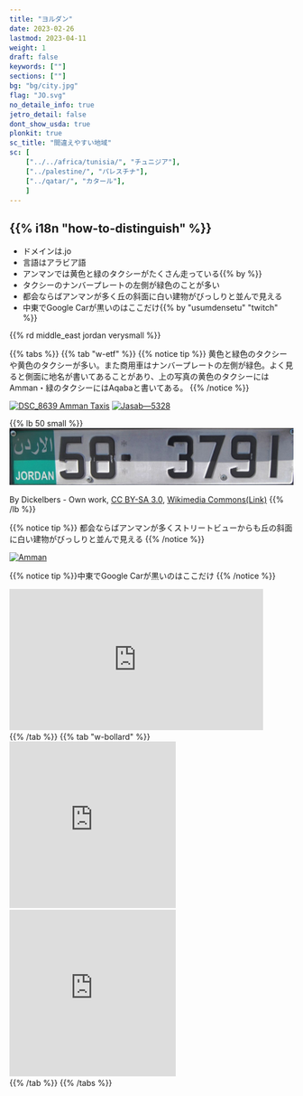 ```yaml
---
title: "ヨルダン"
date: 2023-02-26
lastmod: 2023-04-11
weight: 1
draft: false
keywords: [""]
sections: [""]
bg: "bg/city.jpg"
flag: "JO.svg"
no_detaile_info: true
jetro_detail: false
dont_show_usda: true
plonkit: true
sc_title: "間違えやすい地域"
sc: [
    ["../../africa/tunisia/", "チュニジア"],
    ["../palestine/", "パレスチナ"],
    ["../qatar/", "カタール"],
    ]
---
```


<div class="main-desciption country-description">
    <h2 class="section-title">{{% i18n "how-to-distinguish" %}}</h2>
    <ul class="rule-list">
        <li>ドメインは<span class="quiz">.jo</span></li>
        <li>言語は<span class="quiz">アラビア語</span></li>
        <li>アンマンでは<span class="quiz">黄色と緑</span>のタクシーがたくさん走っている{{% by %}}</li>
        <li>タクシーのナンバープレートの左側が<span class="quiz">緑</span>色のことが多い</li>
        <li>都会ならばアンマンが多く丘の斜面に白い建物がびっしりと並んで見える</li>
        <li>中東でGoogle Carが<span class="quiz">黒い</span>のはここだけ{{% by "usumdensetu" "twitch" %}}</li>
    </ul>
    {{% rd middle_east jordan verysmall %}}
</div>

{{% tabs %}}
{{% tab "w-etf" %}}
{{% notice tip %}}
<span class="quiz">黄色と緑</span>色のタクシーや黄色のタクシーが多い。また商用車はナンバープレートの左側が<span class="quiz">緑</span>色。よく見ると側面に地名が書いてあることがあり、上の写真の黄色のタクシーにはAmman・緑のタクシーにはAqabaと書いてある。
{{% /notice %}}
<div class="googlemap-if">
<a data-flickr-embed="true" href="https://www.flickr.com/photos/149417353@N02/30528609207" title="DSC_8639 Amman Taxis"><img src="https://live.staticflickr.com/1951/30528609207_a3f65baa58.jpg" width="500" height="333" alt="DSC_8639 Amman Taxis"/></a>
<a data-flickr-embed="true" href="https://www.flickr.com/photos/jasab/4542400121/in/photolist-7VoZit-2nTMPat-29QBrJz-kjL4Ht-7EwJZS-bc9DKt-dYX2Hn-2nJSky4-4s97BT-bc9qeK-bc9vAt-bc9rKV-bc9tLp-bc9o66-bc9yTx-bc9xd4-8CLYM-3bjhd-bxojc9-bc9AuT-5M8JU3-bc9GqK-bc9BPv-bc8Y66-bc9Kvi-bc9F82-9PoLGb-4FujFg-bc92yz-aZ6Nnt-bc9J5F-bc9afp-bc9eeB-aZ5haH-62rCQB-62vSWA-bc95La-8XFv8N-bc9LF4-2oBE5P4-bc9hrT-bc9g92-bc9ctz-gaK7y-6v3oxD-7vfBfT-2od3r98-2od8i7e-dcJohz-7kaLF2" title="Jasab—5328"><img src="https://live.staticflickr.com/4029/4542400121_0384a80903.jpg" width="500" height="375" alt="Jasab—5328"/></a><script async src="//embedr.flickr.com/assets/client-code.js" charset="utf-8"></script>
</div>

{{% lb 50 small %}}
![](2023-05-12-18-24-11.png)

By Dickelbers - Own work, <a href="https://creativecommons.org/licenses/by-sa/3.0/deed.ja">CC BY-SA 3.0</a>, <a href="https://commons.wikimedia.org/w/index.php?curid=18916267">Wikimedia Commons(Link)</a>
{{% /lb %}}

{{% notice tip %}}
都会ならばアンマンが多くストリートビューからも丘の斜面に白い建物がびっしりと並んで見える
{{% /notice %}}
<div class="googlemap-if">
<a data-flickr-embed="true" href="https://www.flickr.com/photos/cr01/5211016049/in/photolist-8WtPwi-iHjwYZ-CHuCzv-5jgGYF-2arBFEa-8WtDst-272fAco-24F4Q1J-8TA9ds-8kAcVz-dXdCXB-xSHJ3X-8kA4F2-dXdELB-8WtTS6-2bzi7Kn-tFPytf-dXjkaW-MWNzBR-iHjmca-2bLNiER-291Ljns-7XkjFJ-227XMyP-4nXLxY-dHdrbH-QH2xwU-2bDq9QA-FEm96G-2bGMTpR-yy7u8-2aB6fcL-2ajcTwX-b8BmdD-bWZi2F-qmrPa4-QyRBQb-aorQNx-FEKiX8-FEV2UT-4vBSWq-7r7Q9r-DFf8Xp-Fmu3Sq-2bLNz3V-F1Fsbp-PyL7Sj-FLd2ts-nN1ZUN-LaJ3Ud" title="Amman"><img src="https://live.staticflickr.com/4154/5211016049_9a9ab9571b.jpg" width="500" height="375" alt="Amman"/></a><script async src="//embedr.flickr.com/assets/client-code.js" charset="utf-8"></script>
</div>

{{% notice tip %}}中東でGoogle Carが<span class="quiz">黒い</span>のはここだけ
{{% /notice %}}
<div class="googlemap-if">
<iframe src="https://www.google.com/maps/embed?pb=!4v1686721751254!6m8!1m7!1sX85VIowtViJab75MmUsKnw!2m2!1d30.10541326031539!2d35.59332678661352!3f221.85901888975042!4f-31.232270970073003!5f2.683378308805699" width="450" height="250" style="border:0;" allowfullscreen="" loading="lazy" referrerpolicy="no-referrer-when-downgrade"></iframe>
</div>
{{% /tab %}}
{{% tab "w-bollard" %}}
<div class="googlemap-if">
<iframe src="https://www.google.com/maps/embed?pb=!4v1685810064268!6m8!1m7!1s9q_1BHSiQT377kWoLuKM7g!2m2!1d30.13776765375484!2d35.43563941409148!3f256.1131613575126!4f-8.037278360732032!5f3.2127736195138263" width="295" height="295" style="border:0;" allowfullscreen="" loading="lazy" referrerpolicy="no-referrer-when-downgrade"></iframe>
<iframe src="https://www.google.com/maps/embed?pb=!4v1685810139820!6m8!1m7!1sOhc_B3zlVkx2wLHvnCF3xA!2m2!1d30.13759226648691!2d35.43545368386853!3f14.49744529294755!4f-10.915381696443362!5f3.325193203789971" width="295" height="295" style="border:0;" allowfullscreen="" loading="lazy" referrerpolicy="no-referrer-when-downgrade"></iframe>
</div>
{{% /tab %}}
{{% /tabs %}}
